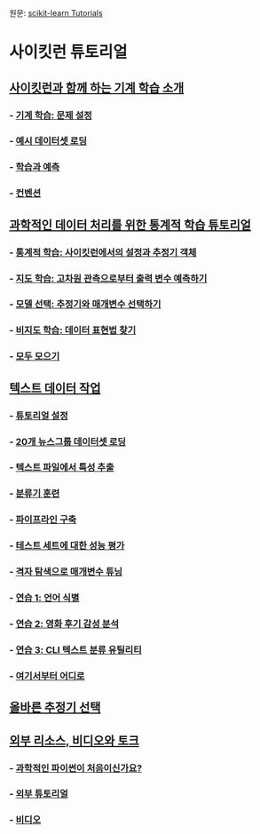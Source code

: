 원문: [scikit-learn Tutorials](https://scikit-learn.org/stable/tutorial/index.html)

# 사이킷런 튜토리얼

## [사이킷런과 함께 하는 기계 학습 소개](/tutorial/basic/tutorial)

### - [기계 학습: 문제 설정](/tutorial/basic/tutorial#기계-학습:-문제-설정)
### - [예시 데이터셋 로딩](/tutorial/basic/tutorial#예시-데이터셋-로딩)
### - [학습과 예측](/tutorial/basic/tutorial#학습과-예측)
### - [컨벤션](/tutorial/basic/tutorial#컨벤션)

## [과학적인 데이터 처리를 위한 통계적 학습 튜토리얼](/tutorial/statistical_inference/index)

### - [통계적 학습: 사이킷런에서의 설정과 추정기 객체](/tutorial/statistical_inference/settings)
### - [지도 학습: 고차원 관측으로부터 출력 변수 예측하기](/tutorial/statistical_inference/supervised_learning)
### - [모델 선택: 추정기와 매개변수 선택하기](/tutorial/statistical_inference/model_selection)
### - [비지도 학습: 데이터 표현법 찾기](/tutorial/statistical_inference/unsupervised_learning)
### - [모두 모으기](/tutorial/statistical_inference/putting_together)

## [텍스트 데이터 작업](/tutorial/text_analytics/working_with_text_data)

### - [튜토리얼 설정](/tutorial/text_analytics/working_with_text_data#튜토리얼-설정)
### - [20개 뉴스그룹 데이터셋 로딩](/tutorial/text_analytics/working_with_text_data#20개-뉴스그룹-데이터셋-로딩)
### - [텍스트 파일에서 특성 추출](/tutorial/text_analytics/working_with_text_data#텍스트-파일에서-특성-추출)
### - [분류기 훈련](/tutorial/text_analytics/working_with_text_data#분류기-훈련)
### - [파이프라인 구축](/tutorial/text_analytics/working_with_text_data#파이프라인-구축)
### - [테스트 세트에 대한 성능 평가](/tutorial/text_analytics/working_with_text_data#테스트-세트에-대한-성능-평가)
### - [격자 탐색으로 매개변수 튜닝](/tutorial/text_analytics/working_with_text_data#격자-탐색으로-매개변수-튜닝)
### - [연습 1: 언어 식별](/tutorial/text_analytics/working_with_text_data#연습-1:-언어-식별)
### - [연습 2: 영화 후기 감성 분석](/tutorial/text_analytics/working_with_text_data#연습-2:-영화-후기-감성-분석)
### - [연습 3: CLI 텍스트 분류 유틸리티](/tutorial/text_analytics/working_with_text_data#연습-3:-CLI-텍스트-분류-유틸리티)
### - [여기서부터 어디로](/tutorial/text_analytics/working_with_text_data#여기서부터-어디로)

## [올바른 추정기 선택](/tutorial/machine_learning_map/index)

## [외부 리소스, 비디오와 토크](/presentations)

### - [과학적인 파이썬이 처음이신가요?](/presentations#과학적인-파이썬이-처음이신가요?)
### - [외부 튜토리얼](/presentations#외부-튜토리얼)
### - [비디오](/presentations#비디오)
